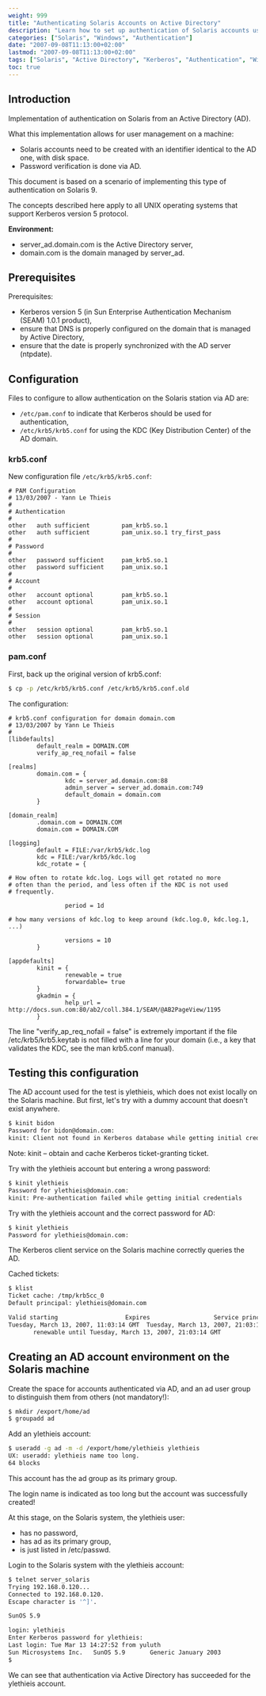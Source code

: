 ```yaml
---
weight: 999
title: "Authenticating Solaris Accounts on Active Directory"
description: "Learn how to set up authentication of Solaris accounts using Windows Active Directory and the Kerberos protocol."
categories: ["Solaris", "Windows", "Authentication"]
date: "2007-09-08T11:13:00+02:00"
lastmod: "2007-09-08T11:13:00+02:00"
tags: ["Solaris", "Active Directory", "Kerberos", "Authentication", "Windows"]
toc: true
---
```


## Introduction

Implementation of authentication on Solaris from an Active Directory (AD).

What this implementation allows for user management on a machine:

- Solaris accounts need to be created with an identifier identical to the AD one, with disk space.
- Password verification is done via AD.

This document is based on a scenario of implementing this type of authentication on Solaris 9.

The concepts described here apply to all UNIX operating systems that support Kerberos version 5 protocol.

**Environment:**

- server_ad.domain.com is the Active Directory server,
- domain.com is the domain managed by server_ad.

## Prerequisites

Prerequisites:

- Kerberos version 5 (in Sun Enterprise Authentication Mechanism (SEAM) 1.0.1 product),
- ensure that DNS is properly configured on the domain that is managed by Active Directory,
- ensure that the date is properly synchronized with the AD server (ntpdate).

## Configuration

Files to configure to allow authentication on the Solaris station via AD are:

- `/etc/pam.conf` to indicate that Kerberos should be used for authentication,
- `/etc/krb5/krb5.conf` for using the KDC (Key Distribution Center) of the AD domain.

### krb5.conf

New configuration file `/etc/krb5/krb5.conf`:

```
# PAM Configuration
# 13/03/2007 - Yann Le Thieis
#
# Authentication
#
other   auth sufficient         pam_krb5.so.1
other   auth sufficient         pam_unix.so.1 try_first_pass
#
# Password
#
other   password sufficient     pam_krb5.so.1
other   password sufficient     pam_unix.so.1
#
# Account
#
other   account optional        pam_krb5.so.1
other   account optional        pam_unix.so.1
#
# Session
#
other   session optional        pam_krb5.so.1
other   session optional        pam_unix.so.1
```

### pam.conf

First, back up the original version of krb5.conf:

```bash
$ cp -p /etc/krb5/krb5.conf /etc/krb5/krb5.conf.old
```

The configuration:

```
# krb5.conf configuration for domain domain.com
# 13/03/2007 by Yann Le Thieis
#
[libdefaults]
        default_realm = DOMAIN.COM
        verify_ap_req_nofail = false

[realms]
        domain.com = {
                kdc = server_ad.domain.com:88
                admin_server = server_ad.domain.com:749
                default_domain = domain.com
        }

[domain_realm]
        .domain.com = DOMAIN.COM
        domain.com = DOMAIN.COM

[logging]
        default = FILE:/var/krb5/kdc.log
        kdc = FILE:/var/krb5/kdc.log
        kdc_rotate = {

# How often to rotate kdc.log. Logs will get rotated no more
# often than the period, and less often if the KDC is not used
# frequently.

                period = 1d

# how many versions of kdc.log to keep around (kdc.log.0, kdc.log.1, ...)

                versions = 10
        }

[appdefaults]
        kinit = {
                renewable = true
                forwardable= true
        }
        gkadmin = {
                help_url = http://docs.sun.com:80/ab2/coll.384.1/SEAM/@AB2PageView/1195
        }
```

The line "verify_ap_req_nofail = false" is extremely important if the file /etc/krb5/krb5.keytab is not filled with a line for your domain (i.e., a key that validates the KDC, see the man krb5.conf manual).

## Testing this configuration

The AD account used for the test is ylethieis, which does not exist locally on the Solaris machine. But first, let's try with a dummy account that doesn't exist anywhere.

```bash
$ kinit bidon
Password for bidon@domain.com:
kinit: Client not found in Kerberos database while getting initial credentials
```

Note: kinit – obtain and cache Kerberos ticket-granting ticket.

Try with the ylethieis account but entering a wrong password:

```bash
$ kinit ylethieis
Password for ylethieis@domain.com:
kinit: Pre-authentication failed while getting initial credentials
```

Try with the ylethieis account and the correct password for AD:

```bash
$ kinit ylethieis
Password for ylethieis@domain.com:
```

The Kerberos client service on the Solaris machine correctly queries the AD.

Cached tickets:

```bash
$ klist
Ticket cache: /tmp/krb5cc_0
Default principal: ylethieis@domain.com

Valid starting                   Expires                  Service principal
Tuesday, March 13, 2007, 11:03:14 GMT  Tuesday, March 13, 2007, 21:03:14 GMT  krbtgt/domain.com@domain.com
       renewable until Tuesday, March 13, 2007, 21:03:14 GMT
```

## Creating an AD account environment on the Solaris machine

Create the space for accounts authenticated via AD, and an ad user group to distinguish them from others (not mandatory!):

```bash
$ mkdir /export/home/ad
$ groupadd ad
```

Add an ylethieis account:

```bash
$ useradd -g ad -m -d /export/home/ylethieis ylethieis
UX: useradd: ylethieis name too long.
64 blocks
```

This account has the ad group as its primary group.

The login name is indicated as too long but the account was successfully created!

At this stage, on the Solaris system, the ylethieis user:

- has no password,
- has ad as its primary group,
- is just listed in /etc/passwd.

Login to the Solaris system with the ylethieis account:

```bash
$ telnet server_solaris
Trying 192.168.0.120...
Connected to 192.168.0.120.
Escape character is '^]'.

SunOS 5.9

login: ylethieis
Enter Kerberos password for ylethieis:
Last login: Tue Mar 13 14:27:52 from yuluth
Sun Microsystems Inc.   SunOS 5.9       Generic January 2003
$
```

We can see that authentication via Active Directory has succeeded for the ylethieis account.
